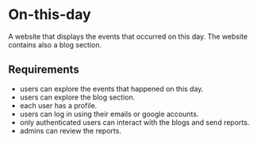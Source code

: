 # On-this-day
A website that displays the events that occurred on this day. The website contains also a blog section.


## Requirements
- users can explore the events that happened on this day.
- users can explore the blog section.
- each user has a profile.
- users can log in using their emails or google accounts.
- only authenticated users can interact with the blogs and send reports.
- admins can review the reports.
